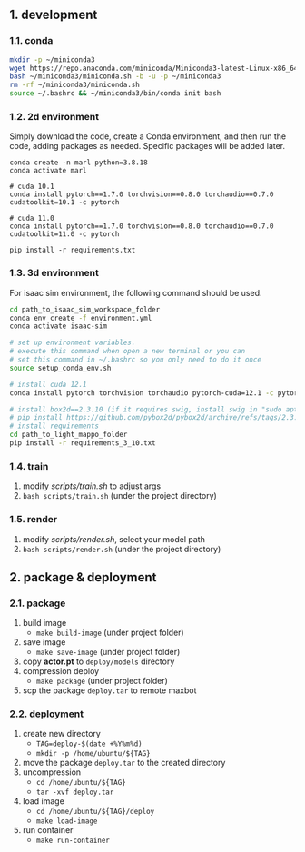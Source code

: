 ## 1. development

### 1.1. conda

```sh
mkdir -p ~/miniconda3
wget https://repo.anaconda.com/miniconda/Miniconda3-latest-Linux-x86_64.sh -O ~/miniconda3/miniconda.sh
bash ~/miniconda3/miniconda.sh -b -u -p ~/miniconda3
rm -rf ~/miniconda3/miniconda.sh
source ~/.bashrc && ~/miniconda3/bin/conda init bash
```

### 1.2. 2d environment

Simply download the code, create a Conda environment, and then run the code, adding packages as needed. Specific packages will be added later.

```
conda create -n marl python=3.8.18
conda activate marl
 
# cuda 10.1
conda install pytorch==1.7.0 torchvision==0.8.0 torchaudio==0.7.0 cudatoolkit=10.1 -c pytorch
 
# cuda 11.0
conda install pytorch==1.7.0 torchvision==0.8.0 torchaudio==0.7.0 cudatoolkit=11.0 -c pytorch
 
pip install -r requirements.txt
```
### 1.3. 3d environment

For isaac sim environment, the following command should be used.

```sh
cd path_to_isaac_sim_workspace_folder
conda env create -f environment.yml
conda activate isaac-sim

# set up environment variables.
# execute this command when open a new terminal or you can 
# set this command in ~/.bashrc so you only need to do it once
source setup_conda_env.sh

# install cuda 12.1
conda install pytorch torchvision torchaudio pytorch-cuda=12.1 -c pytorch -c nvidia

# install box2d==2.3.10 (if it requires swig, install swig in "sudo apt install swig")
# pip install https://github.com/pybox2d/pybox2d/archive/refs/tags/2.3.10.tar.gz
# install requirements
cd path_to_light_mappo_folder
pip install -r requirements_3_10.txt
```

### 1.4. train

1. modify *scripts/train.sh* to adjust args
2. `bash scripts/train.sh` (under the project directory)

### 1.5. render

1. modify *scripts/render.sh*, select your model path
2. `bash scripts/render.sh` (under the project directory)

## 2. package & deployment

### 2.1. package

1. build image
    - `make build-image` (under project folder)
2. save image
    - `make save-image` (under project folder)
3. copy **actor.pt** to `deploy/models` directory
4. compression deploy
    - `make package` (under project folder)
5. scp the package `deploy.tar` to remote maxbot

### 2.2. deployment

1. create new directory
    - `TAG=deploy-$(date +%Y%m%d)`
    - `mkdir -p /home/ubuntu/${TAG}`
2. move the package `deploy.tar` to the created directory
3. uncompression
    - `cd /home/ubuntu/${TAG}`
    - `tar -xvf deploy.tar`
4. load image
    - `cd /home/ubuntu/${TAG}/deploy`
    - `make load-image`
5. run container
    - `make run-container`
